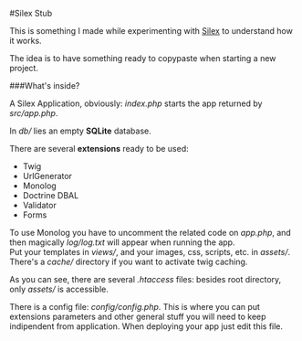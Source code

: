 #Silex Stub

This is something I made while experimenting with [Silex](https://github.com/fabpot/Silex) to understand how it works.

The idea is to have something ready to copypaste when starting a new project.

###What's inside?

A Silex Application, obviously: _index.php_ starts the app returned by _src/app.php_.

In _db/_ lies an empty **SQLite** database.

There are several **extensions** ready to be used:

+ Twig
+ UrlGenerator
+ Monolog
+ Doctrine DBAL
+ Validator
+ Forms

To use Monolog you have to uncomment the related code on _app.php_,
and then magically _log/log.txt_ will appear when running the app.  
Put your templates in _views/_, and your images, css, scripts, etc. in _assets/_.  
There's a _cache/_ directory if you want to activate twig caching.

As you can see, there are several _.htaccess_ files: besides root directory,
only _assets/_ is accessible.

There is a config file: _config/config.php_. This is where you can put extensions parameters
and other general stuff you will need to keep indipendent from application.
When deploying your app just edit this file.

